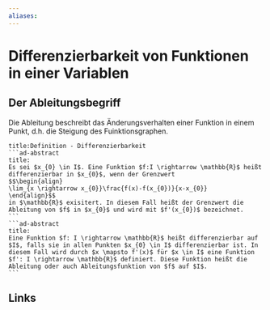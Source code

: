 ```yaml
---
aliases: 
---
```

# Differenzierbarkeit von Funktionen in einer Variablen 
## Der Ableitungsbegriff
Die Ableitung beschreibt das Änderungsverhalten einer Funktion in einem Punkt, d.h. die Steigung des Fuinktionsgraphen.
````ad-abstract
title:Definition - Differenzierbarkeit
```ad-abstract
title:
Es sei $x_{0} \in I$. Eine Funktion $f:I \rightarrow \mathbb{R}$ heißt differenzierbar in $x_{0}$, wenn der Grenzwert
$$\begin{align}
\lim_{x \rightarrow x_{0}}\frac{f(x)-f(x_{0})}{x-x_{0}}
\end{align}$$
in $\mathbb{R}$ exisitert. In diesem Fall heißt der Grenzwert die Ableitung von $f$ in $x_{0}$ und wird mit $f'(x_{0})$ bezeichnet.
```
```ad-abstract
title:
Eine Funktion $f: I \rightarrow \mathbb{R}$ heißt differenzierbar auf $I$, falls sie in allen Punkten $x_{0} \in I$ differenzierbar ist. In diesem Fall wird durch $x \mapsto f'(x)$ für $x \in I$ eine Funktion $f': I \rightarrow \mathbb{R}$ definiert. Diese Funktion heißt die Ableitung oder auch Ableitungsfunktion von $f$ auf $I$.
```
````

## Links